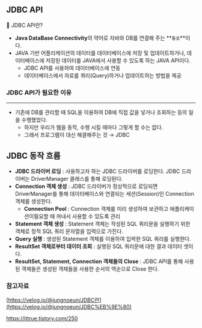 ## JDBC API

<aside>
🚀 JDBC API란?

</aside>

- **Java DataBase Connectivity**의 약어로 자바와 DB를 연결해 주는 **`통로`**이다.
- JAVA 기반 어플리케이션의 데이터를 데이터베이스에 저장 및 업데이트하거나, 데이터베이스에 저장된 데이터를 JAVA에서 사용할 수 있도록 하는 JAVA API이다.
    - JDBC API를 사용하여 데이터베이스에 연동
    - 데이터베이스에서 자료를 쿼리(Query)하거나 업데이트하는 방법을 제공
  
### JDBC API가 필요한 이유

---

- 기존에 DB를 관리할 때 SQL을 이용하여 DB에 직접 값을 넣거나 조회하는 등의 일을 수행했었다.
    - 하지만 우리가 웹을 동작, 수행 시킬 때마다 그렇게 할 수는 없다.
    - 그래서 프로그램이 대신 해결해주는 것 → JDBC

## JDBC 동작 흐름

- **JDBC 드라이버 로딩** : 사용하고자 하는 JDBC 드라이버를 로딩한다. JDBC 드라이버는 DriverManager 클래스를 통해 로딩된다.
- **Connection 객체 생성** : JDBC 드라이버가 정상적으로 로딩되면 DriverManager를 통해 데이터베이스와 연결되는 세션(Session)인 Connection 객체를 생성한다.
    - **Connection Pool** : Connection 객체를 미리 생성하여 보관하고 애플리케이션이필요할 때 꺼내서 사용할 수 있도록 관리
- **Statement 객체 생성** : Statement 객체는 작성된 SQL 쿼리문을 실행하기 위한 객체로 정적 SQL 쿼리 문자열을 입력으로 가진다.
- **Query 실행** : 생성된 Statement 객체를 이용하여 입력한 SQL 쿼리를 실행한다.
- **ResultSet 객체로부터 데이터 조회** : 실행된 SQL 쿼리문에 대한 결과 데이터 셋이다.
- **ResultSet, Statement, Connection 객체들의 Close** : JDBC API를 통해 사용된 객체들은 생성된 객체들을 사용한 순서의 역순으로 Close 한다.

### 참고자료

[https://velog.io/@jungnoeun/JDBC란](https://velog.io/@jungnoeun/JDBC%EB%9E%80)

https://ittrue.tistory.com/250
